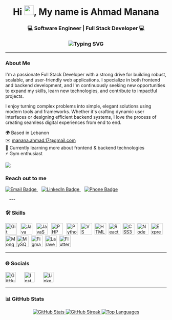 <div align="center" >
  
  <h1>Hi <img src="https://user-images.githubusercontent.com/18350557/176309783-0785949b-9127-417c-8b55-ab5a4333674e.gif" width="30">, My name is Ahmad Manana</h1>

  <h3>💻 Software Engineer | Full Stack Developer 💻</h3>
<h3 align="center">
<img src="https://readme-typing-svg.demolab.com?font=Fira+Code&size=24&pause=1000&color=FF0000&center=true&vCenter=true&width=500&lines=Software+Development+Passionate" alt="Typing SVG" />
</h3>

<hr />
  </div>

<h3>About Me</h3>
  <p>
    I'm a passionate Full Stack Developer with a strong drive for building robust, scalable, and user-friendly web applications. I specialize in both frontend and backend development, and I'm continuously seeking new opportunities to expand my skills, learn new technologies, and contribute to impactful projects.
  </p>
  <p>
    I enjoy turning complex problems into simple, elegant solutions using modern tools and frameworks. Whether it's crafting dynamic user interfaces or designing efficient backend systems, I love the process of creating seamless digital experiences from end to end.
  </p>

  <p>
    🌍 Based in Lebanon <br />
    ✉️ <a href="mailto:manana.ahmad.17@gmail.com">manana.ahmad.17@gmail.com</a> <br />
    🧠 Currently learning more about frontend & backend technologies <br />
    ⚡ Gym enthusiast
  </p>

  <a href="https://www.github.com/TheManana11" target="_blank" rel="noreferrer">
    <img src="https://img.shields.io/github/followers/TheManana11?logo=github&style=for-the-badge&color=ef4444&labelColor=1c1917" />
  </a>
  
</div>

<h3>Reach out to me</h3>
<p align="left"> <a href="mailto:manana.ahmad.17@gmail.com" target="_blank"> <img src="https://img.shields.io/badge/Email-manana.ahmad.17@gmail.com-D14836?style=for-the-badge&logo=gmail&logoColor=white" alt="Email Badge"/> </a> &nbsp;&nbsp;
<a href="https://www.linkedin.com/in/ahmad-manana" target="_blank"> <img src="https://img.shields.io/badge/LinkedIn-Ahmad_Manana-0A66C2?style=for-the-badge&logo=linkedin&logoColor=white" alt="LinkedIn Badge"/> </a> &nbsp;&nbsp;
<a href="tel:+96171236842"> <img src="https://img.shields.io/badge/Phone-+961%2071%20236%20842-25D366?style=for-the-badge&logo=whatsapp&logoColor=white" alt="Phone Badge"/> </a> </p>&nbsp;&nbsp;
---

### 🛠️ Skills

<p align="left">
<a href="https://git-scm.com/" target="_blank" rel="noreferrer"><img src="https://raw.githubusercontent.com/danielcranney/readme-generator/main/public/icons/skills/git-colored.svg" width="36" height="36" alt="Git" title="Git"/></a>&nbsp;&nbsp;
<a href="https://www.oracle.com/java/" target="_blank" rel="noreferrer"><img src="https://raw.githubusercontent.com/danielcranney/readme-generator/main/public/icons/skills/java-colored.svg" width="36" height="36" alt="Java" title="Java"/></a>&nbsp;&nbsp;
<a href="https://developer.mozilla.org/en-US/docs/Web/JavaScript" target="_blank" rel="noreferrer"><img src="https://raw.githubusercontent.com/danielcranney/readme-generator/main/public/icons/skills/javascript-colored.svg" width="36" height="36" alt="JavaScript" title="JavaScript"/></a>&nbsp;&nbsp;
<a href="https://www.php.net/" target="_blank" rel="noreferrer"><img src="https://raw.githubusercontent.com/danielcranney/readme-generator/main/public/icons/skills/php-colored.svg" width="36" height="36" alt="PHP" title="PHP"/></a>&nbsp;&nbsp;
<a href="https://www.python.org/" target="_blank" rel="noreferrer"><img src="https://raw.githubusercontent.com/danielcranney/readme-generator/main/public/icons/skills/python-colored.svg" width="36" height="36" alt="Python" title="Python"/></a>&nbsp;&nbsp;<a href="https://code.visualstudio.com/" target="_blank" rel="noreferrer"><img src="https://raw.githubusercontent.com/danielcranney/readme-generator/main/public/icons/skills/visualstudiocode-colored.svg" width="36" height="36" alt="VS Code" title="VS Code"/></a>&nbsp;&nbsp;<a href="https://developer.mozilla.org/en-US/docs/Glossary/HTML5" target="_blank" rel="noreferrer"><img src="https://raw.githubusercontent.com/danielcranney/readme-generator/main/public/icons/skills/html5-colored.svg" width="36" height="36" alt="HTML5" title="HTML5"/></a>&nbsp;&nbsp;<a href="https://reactjs.org/" target="_blank" rel="noreferrer"><img src="https://raw.githubusercontent.com/danielcranney/readme-generator/main/public/icons/skills/react-colored.svg" width="36" height="36" alt="React" title="React"/></a>&nbsp;&nbsp;<a href="https://www.w3.org/TR/CSS/#css" target="_blank" rel="noreferrer"><img src="https://raw.githubusercontent.com/danielcranney/readme-generator/main/public/icons/skills/css3-colored.svg" width="36" height="36" alt="CSS3" title="CSS3"/></a>&nbsp;&nbsp;<a href="https://nodejs.org/en/" target="_blank" rel="noreferrer"><img src="https://raw.githubusercontent.com/danielcranney/readme-generator/main/public/icons/skills/nodejs-colored.svg" width="36" height="36" alt="NodeJS" title="NodeJS"/></a>&nbsp;&nbsp;<a href="https://expressjs.com/" target="_blank" rel="noreferrer"><img src="https://raw.githubusercontent.com/danielcranney/readme-generator/main/public/icons/skills/express-colored.svg" width="36" height="36" alt="Express" title="Express"/></a>&nbsp;&nbsp;<a href="https://www.mongodb.com/" target="_blank" rel="noreferrer"><img src="https://raw.githubusercontent.com/danielcranney/readme-generator/main/public/icons/skills/mongodb-colored.svg" width="36" height="36" alt="MongoDB" title="MongoDB"/></a><a href="https://www.mysql.com/" target="_blank" rel="noreferrer"><img src="https://raw.githubusercontent.com/danielcranney/readme-generator/main/public/icons/skills/mysql-colored.svg" width="36" height="36" alt="MySQL" title="MySQL"/></a>&nbsp;&nbsp;<a href="https://www.figma.com/" target="_blank" rel="noreferrer"><img src="https://raw.githubusercontent.com/danielcranney/readme-generator/main/public/icons/skills/figma-colored.svg" width="36" height="36" alt="Figma" title="Figma"/></a>&nbsp;&nbsp;<a href="https://laravel.com/" target="_blank" rel="noreferrer"><img src="https://raw.githubusercontent.com/danielcranney/readme-generator/main/public/icons/skills/laravel-colored.svg" width="36" height="36" alt="Laravel" title="Laravel"/></a>&nbsp;&nbsp;<a href="https://flutter.dev/" target="_blank" rel="noreferrer"><img src="https://raw.githubusercontent.com/danielcranney/readme-generator/main/public/icons/skills/flutter-colored.svg" width="36" height="36" alt="Flutter" title="Flutter"/></a>
</p>


---

### 🌐 Socials

<p align="left">
  <a href="https://www.github.com/TheManana11" target="_blank" rel="noreferrer" style="display:inline-block; margin-right: 15px; transition: transform 0.2s;">
    <img src="https://raw.githubusercontent.com/danielcranney/readme-generator/main/public/icons/socials/github.svg" width="32" height="32" alt="GitHub" onmouseover="this.parentElement.style.transform='translateY(-3px)'" onmouseout="this.parentElement.style.transform='translateY(0)'" />
  </a>&nbsp;&nbsp;
  
  <a href="http://www.instagram.com/ahmadmanana11" target="_blank" rel="noreferrer" style="display:inline-block; margin-right: 15px; transition: transform 0.2s;">
    <img src="https://raw.githubusercontent.com/danielcranney/readme-generator/main/public/icons/socials/instagram.svg" width="32" height="32" alt="Instagram" onmouseover="this.parentElement.style.transform='translateY(-3px)'" onmouseout="this.parentElement.style.transform='translateY(0)'" />
  </a>&nbsp;&nbsp;
  
  <a href="https://www.linkedin.com/in/ahmad-manana" target="_blank" rel="noreferrer" style="display:inline-block; transition: transform 0.2s;">
    <img src="https://raw.githubusercontent.com/danielcranney/readme-generator/main/public/icons/socials/linkedin.svg" width="32" height="32" alt="LinkedIn" onmouseover="this.parentElement.style.transform='translateY(-3px)'" onmouseout="this.parentElement.style.transform='translateY(0)'" />
  </a>&nbsp;&nbsp;
</p>


---

### 📊 GitHub Stats

<div align="center">
  <a href="http://www.github.com/TheManana11">
    <img src="https://github-readme-stats.vercel.app/api?username=TheManana11&show_icons=true&count_private=true&title_color=FF0000&text_color=ffffff&icon_color=FF0000&bg_color=1c1917&hide_border=true" alt="GitHub Stats" />
  </a>
  <a href="http://www.github.com/TheManana11">
    <img src="https://github-readme-streak-stats.herokuapp.com/?user=TheManana11&stroke=ffffff&background=1c1917&ring=FF0000&fire=FF0000&currStreakNum=ffffff&currStreakLabel=FF0000&sideNums=ffffff&sideLabels=ffffff&dates=ffffff&hide_border=true" alt="GitHub Streak" />
  </a>
  <a href="https://github.com/TheManana11">
    <img src="https://github-readme-stats.vercel.app/api/top-langs/?username=TheManana11&langs_count=10&title_color=FF0000&text_color=ffffff&icon_color=FF0000&bg_color=1c1917&hide_border=true&locale=en&custom_title=Top%20Languages" alt="Top Languages" />
  </a>

